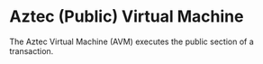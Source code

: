 # Aztec (Public) Virtual Machine

The Aztec Virtual Machine (AVM) executes the public section of a transaction.